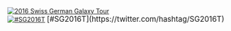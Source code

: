 <div class='center'><a href='/src/Events/SG2016/index.md'><img src="/src/Images/Logos/SG2016T.V2_logo.png" alt="2016 Swiss German Galaxy Tour"  /></a><br />
<a href='https://twitter.com/hashtag/SG2016T'><img src="/src/Images/Logos/TwitterBirdTiny.png" alt="#SG2016T" /></a> <span style="font-size: larger;"> [#SG2016T](https://twitter.com/hashtag/SG2016T) </span>
</div>
<br /><br />
